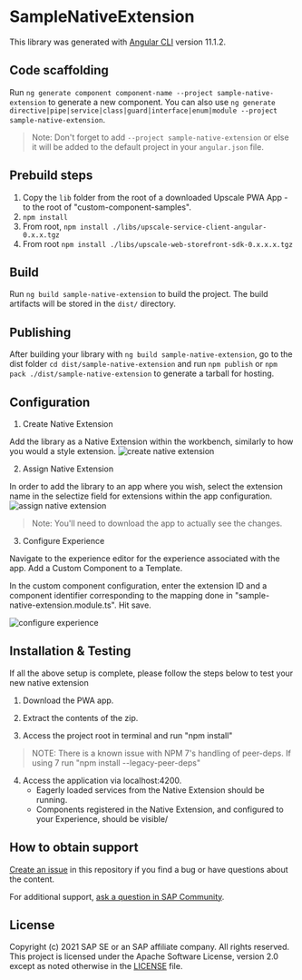 # SampleNativeExtension

This library was generated with [Angular CLI](https://github.com/angular/angular-cli) version 11.1.2.

## Code scaffolding

Run `ng generate component component-name --project sample-native-extension` to generate a new component. You can also use `ng generate directive|pipe|service|class|guard|interface|enum|module --project sample-native-extension`.
> Note: Don't forget to add `--project sample-native-extension` or else it will be added to the default project in your `angular.json` file. 

## Prebuild steps

1) Copy the `lib` folder from the root of a downloaded Upscale PWA App - to the root of "custom-component-samples". 
2) `npm install`
3) From root, `npm install ./libs/upscale-service-client-angular-0.x.x.tgz`
4) From root `npm install ./libs/upscale-web-storefront-sdk-0.x.x.x.tgz`

## Build

  Run `ng build sample-native-extension` to build the project. The build artifacts will be stored in the `dist/` directory.

## Publishing

  After building your library with `ng build sample-native-extension`, go to the dist folder `cd dist/sample-native-extension` and run `npm publish` or `npm pack ./dist/sample-native-extension` to generate a tarball for hosting.

## Configuration
1. Create Native Extension

  Add the library as a Native Extension within the workbench, similarly to how you would a style extension.
  ![create native extension](../../documentation/images/Create_Native_Extension.png) 

2. Assign Native Extension

  In order to add the library to an app where you wish, select the extension name in the selectize field for extensions within the app configuration.
  ![assign native extension](../../documentation/images/Assign_native_extension.png) 

  > Note: You'll need to download the app to actually see the changes.

3. Configure Experience

  Navigate to the experience editor for the experience associated with the app. Add a Custom Component to a Template.

  In the custom component configuration, enter the extension ID and a component identifier corresponding to the mapping done in "sample-native-extension.module.ts". Hit save. 

  ![configure experience](../../documentation/images/configure_experience.png) 


## Installation & Testing
If all the above setup is complete, please follow the steps below to test your new native extension

1. Download the PWA app.

2. Extract the contents of the zip.

3. Access the project root in terminal and run "npm install"  
 > NOTE: There is a known issue with NPM 7's handling of peer-deps. If using 7 run "npm install --legacy-peer-deps"

4. Access the application via localhost:4200. 
    - Eagerly loaded services from the Native Extension should be running. 
    - Components registered in the Native Extension, and configured to your Experience, should be visible/

## How to obtain support

[Create an issue](https://github.com/SAP-samples/<repository-name>/issues) in this repository if you find a bug or have questions about the content.
 
For additional support, [ask a question in SAP Community](https://answers.sap.com/questions/ask.html).

## License
Copyright (c) 2021 SAP SE or an SAP affiliate company. All rights reserved. This project is licensed under the Apache Software License, version 2.0 except as noted otherwise in the [LICENSE](LICENSES/Apache-2.0.txt) file.
